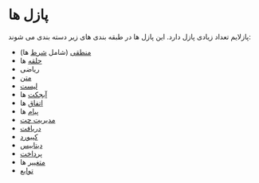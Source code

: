# پازل ها
پازلایم تعداد زیادی پازل دارد. این پازل ها در طبقه بندی های زیر دسته بندی می شوند:

* [منطقی](logic.md) (شامل [شرط](if.md) ها)
* [حلقه](loops.md) ها
* ریاضی
* [متن](text.md)
* [لیست](list.md)
* [آبجکت](objects.md) ها
* [اتفاق](events.md) ها
* [پیام](messages.md) ها
* [مدیریت چت](chat_management.md)
* [دریافت](get.md)
* [کیبورد](keyboard.md)
* [دیتابیس](database.md)
* [پرداخت](purchase.md)
* [متغییر](variables.md) ها
* [توابع](function.md)

